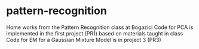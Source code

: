 # pattern-recognition
Home works from the Pattern Recognition class at Bogazici
Code for PCA is implemented in the first project (PR1) based on materials taught in class
Code for EM for a Gaussian Mixture Model is in project 3 (PR3)
